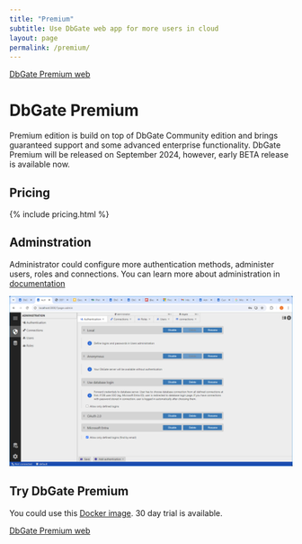 ```yaml
---
title: "Premium"
subtitle: Use DbGate web app for more users in cloud
layout: page
permalink: /premium/
---
```


<p>
    <a href="https://dbgate.eu" target="_blank" class="button is-info is-medium">DbGate Premium web</a>
</p>

# DbGate Premium
Premium edition is build on top of DbGate Community edition and brings guaranteed support and some advanced enterprise functionality. DbGate Premium will be released on September 2024, however, early BETA release is available now.

## Pricing

{% include pricing.html %}

## Adminstration
Administrator could configure more authentication methods, administer users, roles and connections. You can learn more about administration in [documentation](/docs/admin.html)

<img src='/assets/screenshots/authadmin.png' />

## Try DbGate Premium
You could use this [Docker image](https://hub.docker.com/r/dbgate/dbgate-premium). 30 day trial is available.


<p>
    <a href="https://dbgate.eu" target="_blank" class="button is-info is-medium">DbGate Premium web</a>
</p>
